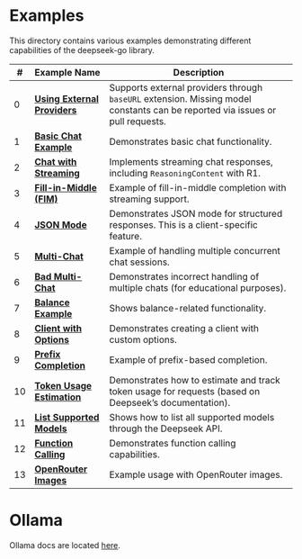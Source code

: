 # Examples

This directory contains various examples demonstrating different capabilities of the deepseek-go library.

| #  | Example Name                                   | Description |
|----|----------------------------------------------|-------------|
| 0  | **[Using External Providers](00_external_providers/chat.go)** | Supports external providers through `baseURL` extension. Missing model constants can be reported via issues or pull requests. |
| 1  | **[Basic Chat Example](01_chat/chat.go)**  | Demonstrates basic chat functionality. |
| 2  | **[Chat with Streaming](02_chat_stream/chat_stream.go)** | Implements streaming chat responses, including `ReasoningContent` with R1. |
| 3  | **[Fill-in-Middle (FIM)](03_fim/fim.go)** | Example of fill-in-middle completion with streaming support. |
| 4  | **[JSON Mode](04_json_mode/json_mode.go)** | Demonstrates JSON mode for structured responses. This is a client-specific feature. |
| 5  | **[Multi-Chat](05_multi_chat/multi_chat.go)** | Example of handling multiple concurrent chat sessions. |
| 6  | **[Bad Multi-Chat](06_bad_multi_chat/bad_multi_chat.go)** | Demonstrates incorrect handling of multiple chats (for educational purposes). |
| 7  | **[Balance Example](07_balance/balance.go)** | Shows balance-related functionality. |
| 8  | **[Client with Options](08_newClientWithOptions/newClientWithOptions.go)** | Demonstrates creating a client with custom options. |
| 9  | **[Prefix Completion](09_prefix_completion/prefix_completion.go)** | Example of prefix-based completion. |
| 10 | **[Token Usage Estimation](10_token_usage/token_usage.go)** | Demonstrates how to estimate and track token usage for requests (based on Deepseek’s documentation). |
| 11 | **[List Supported Models](11_list_models/list_models.go)** | Shows how to list all supported models through the Deepseek API. |
| 12 | **[Function Calling](12_function_calling/function_calling.go)** | Demonstrates function calling capabilities. |
| 13 | **[OpenRouter Images](13_openrouter_images/openrouter_images.go)** | Example usage with OpenRouter images. |

# Ollama
Ollama docs are located [here](./ollama.md).